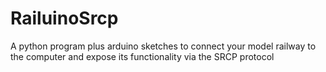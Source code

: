 # RailuinoSrcp
A python program plus arduino sketches to connect your model railway to the computer and expose its functionality via the SRCP protocol